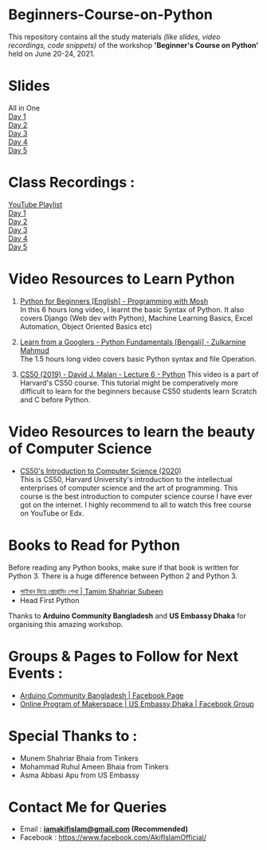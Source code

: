 # Beginners-Course-on-Python
This repository contains all the study materials *(like slides, video recordings, code snippets)* of the workshop **'Beginner's Course on Python'** held on June 20-24, 2021.


# Slides
All in One <br>
[Day 1](https://docs.google.com/presentation/d/1CRlt7Nr9dO_jQKeSDlGTTuV2b5xb0NeD0at7Ci6OqeU/edit?usp=sharing) <br>
[Day 2](https://docs.google.com/presentation/d/1dFKA9Ti3EvPIw4VeREGRc5H0QuCVmBdX081h9omSTGo/edit?usp=sharing) <br>
[Day 3](https://docs.google.com/presentation/d/16AynbCqnU4TAnnklpZ4RBdtTYO3NkQqP3aB0nGIAR-M/edit?usp=sharing) <br>
[Day 4](https://docs.google.com/presentation/d/1qTZiEUp9JoDxkpn3JFbqMnxDPFlZYE1RujbSBsvJqUM/edit?usp=sharing) <br>
[Day 5](https://docs.google.com/presentation/d/1M9ygsB5AHgpirl3BfNJ8FakF_QM1dv-dEdyJ8qSOfwM/edit?usp=sharing) <br>

# Class Recordings :
[YouTube Playlist](https://www.youtube.com/playlist?list=PLIjGmNoXlc22Te-eGx9NN3xXG1uTv6DiC) <br>
[Day 1](https://youtu.be/F2YSYZ0L5yk) <br>
[Day 2](https://youtu.be/jQCNTi5ytxw) <br>
[Day 3](https://youtu.be/PzQhJaD0T_0) <br>
[Day 4](https://youtu.be/PzQhJaD0T_0) <br>
[Day 5](https://youtu.be/EBU9l23m1wA) <br>

# Video Resources to Learn Python
 1. [Python for Beginners [English] - Programming with Mosh](https://youtu.be/_uQrJ0TkZlc) <br>
    In this 6 hours long video, I learnt the basic Syntax of Python. It also covers Django (Web dev with Python), Machine Learning Basics, Excel Automation, Object Oriented Basics etc)

2. [Learn from a Googlers - Python Fundamentals [Bengali] - Zulkarnine Mahmud](https://youtu.be/Z6JjqHxT6oM) <br>
    The 1.5 hours long video covers basic Python syntax and file Operation.

3. [CS50 (2019) - David J. Malan - Lecture 6 - Python](https://youtu.be/fL308_-Kbt0)
    This video is a part of Harvard's CS50 course. This tutorial might be comperatively more difficult to learn for the beginners because CS50 students learn Scratch and C before Python.

# Video Resources to learn the beauty of Computer Science
- [CS50's Introduction to Computer Science (2020)](https://www.youtube.com/watch?v=YoXxevp1WRQ&list=PLhQjrBD2T382_R182iC2gNZI9HzWFMC_8&ab_channel=CS50) <br>
This is CS50, Harvard University's introduction to the intellectual enterprises of computer science and the art of programming. This course is the best introduction to computer science course I have ever got on the internet. I highly recommend to all to watch this free course on YouTube or Edx.

# Books to Read for Python
Before reading any Python books, make sure if that book is written for Python 3. There is a huge difference between Python 2 and Python 3. 
- [পাইথন দিয়ে প্রোগ্রামিং শেখা | Tamim Shahriar Subeen](https://www.rokomari.com/book/143309/python-diye-programing-shekha) <br>
 - Head First Python


 
Thanks to **Arduino Community Bangladesh** and **US Embassy Dhaka** for organising this amazing workshop.


# Groups & Pages to Follow for Next Events :
- [Arduino Community Bangladesh | Facebook Page](https://www.facebook.com/ArduBD) <br>
- [Online Program of Makerspace | US Embassy Dhaka | Facebook Group](https://www.facebook.com/groups/245395799880682) <br>

# Special Thanks to :
 - Munem Shahriar Bhaia from Tinkers
 - Mohammad Ruhul Ameen Bhaia from Tinkers
 - Asma Abbasi Apu from US Embassy

# Contact Me for Queries
 - Email : **iamakifislam@gmail.com (Recommended)**
 - Facebook : https://www.facebook.com/AkifIslamOfficial/

